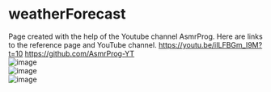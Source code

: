 # weatherForecast
Page created with the help of the Youtube channel AsmrProg. Here are links to the reference page and YouTube channel.
https://youtu.be/iILFBGm_I9M?t=10
https://github.com/AsmrProg-YT
<br>
![image](https://user-images.githubusercontent.com/31543087/224517395-0b933f14-1de7-4629-807a-4d4f37b4a1bf.png)
<br>
![image](https://user-images.githubusercontent.com/31543087/224517405-39bc6698-4aab-4c63-a311-bfeb0f45a85a.png)
<br>
![image](https://user-images.githubusercontent.com/31543087/224517482-5c1751c9-5ab3-425d-993f-999c0fcaf731.png)
